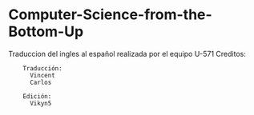 # Computer-Science-from-the-Bottom-Up
Traduccion del ingles al español realizada por el equipo U-571
Creditos:

        Traducción:
          Vincent
          Carlos
        
        Edición:
          Vikyn5
